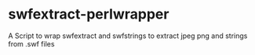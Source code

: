 # swfextract-perlwrapper
A Script to wrap swfextract and swfstrings to extract jpeg png and strings from .swf files
